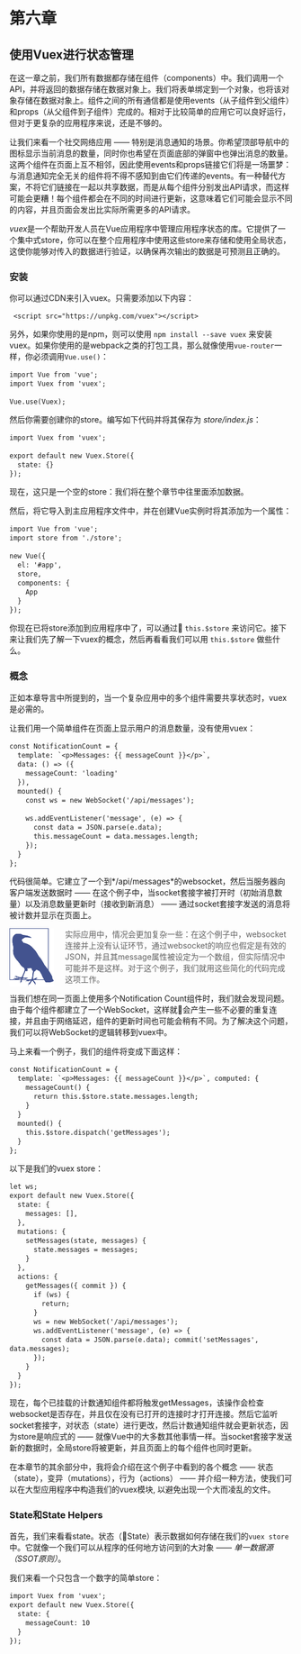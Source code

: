 # 第六章

## 使用Vuex进行状态管理

在这一章之前，我们所有数据都存储在组件（components）中。我们调用一个API，并将返回的数据存储在数据对象上。我们将表单绑定到一个对象，也将该对象存储在数据对象上。组件之间的所有通信都是使用events（从子组件到父组件）和props（从父组件到子组件）完成的。相对于比较简单的应用它可以良好运行，但对于更复杂的应用程序来说，还是不够的。

让我们来看一个社交网络应用 —— 特别是消息通知的场景。你希望顶部导航中的图标显示当前消息的数量，同时你也希望在页面底部的弹窗中也弹出消息的数量。这两个组件在页面上互不相邻，因此使用events和props链接它们将是一场噩梦：与消息通知完全无关的组件将不得不感知到由它们传递的events。有一种替代方案，不将它们链接在一起以共享数据，而是从每个组件分别发出API请求，而这样可能会更糟！每个组件都会在不同的时间进行更新，这意味着它们可能会显示不同的内容，并且页面会发出比实际所需更多的API请求。

 *vuex*是一个帮助开发人员在Vue应用程序中管理应用程序状态的库。它提供了一个集中式store，你可以在整个应用程序中使用这些store来存储和使用全局状态，这使你能够对传入的数据进行验证，以确保再次输出的数据是可预测且正确的。

### 安装

你可以通过CDN来引入vuex。只需要添加以下内容：

     <script src="https://unpkg.com/vuex"></script>

另外，如果你使用的是npm，则可以使用 `npm install --save vuex` 来安装vuex。如果你使用的是webpack之类的打包工具，那么就像使用`vue-router`一样，你必须调用`Vue.use()`：

    import Vue from 'vue';
    import Vuex from 'vuex';

    Vue.use(Vuex);

然后你需要创建你的store。编写如下代码并将其保存为 *store/index.js*：

    import Vuex from 'vuex';

    export default new Vuex.Store({
      state: {}
    });

现在，这只是一个空的store：我们将在整个章节中往里面添加数据。

然后，将它导入到主应用程序文件中，并在创建Vue实例时将其添加为一个属性：

    import Vue from 'vue';
    import store from './store';

    new Vue({
      el: '#app',
      store,
      components: {
        App
      }
    });

你现在已将store添加到应用程序中了，可以通过 `this.$store` 来访问它。接下来让我们先了解一下vuex的概念，然后再看看我们可以用 `this.$store` 做些什么。

### 概念

正如本章导言中所提到的，当一个复杂应用中的多个组件需要共享状态时，vuex是必需的。

让我们用一个简单组件在页面上显示用户的消息数量，没有使用vuex：

    const NotificationCount = {
      template: `<p>Messages: {{ messageCount }}</p>`,
      data: () => ({
        messageCount: 'loading'
      }),
      mounted() {
        const ws = new WebSocket('/api/messages');

        ws.addEventListener('message', (e) => {
          const data = JSON.parse(e.data);
          this.messageCount = data.messages.length;
        });
      }
    };

代码很简单。它建立了一个到*/api/messages*的websocket，然后当服务器向客户端发送数据时 —— 在这个例子中，当socket套接字被打开时（初始消息数量）以及消息数量更新时（接收到新消息） —— 通过socket套接字发送的消息将被计数并显示在页面上。

<img src='./images/1.png' style='float:left;margin-right:20px'/> 

>实际应用中，情况会更加复杂一些：在这个例子中，websocket连接并上没有认证环节，通过websocket的响应也假定是有效的JSON，并且其message属性被设定为一个数组，但实际情况中可能并不是这样。对于这个例子，我们就用这些简化的代码完成这项工作。

当我们想在同一页面上使用多个Notification Count组件时，我们就会发现问题。由于每个组件都建立了一个WebSocket，这样就会产生一些不必要的重复连接，并且由于网络延迟，组件的更新时间也可能会稍有不同。为了解决这个问题，我们可以将WebSocket的逻辑转移到vuex中。

马上来看一个例子，我们的组件将变成下面这样：

    const NotificationCount = {
      template: `<p>Messages: {{ messageCount }}</p>`, computed: {
        messageCount() {
          return this.$store.state.messages.length;
        }
      }
      mounted() {
        this.$store.dispatch('getMessages');
      }
    };

以下是我们的vuex store：

    let ws;
    export default new Vuex.Store({
      state: {
        messages: [],
      },
      mutations: {
        setMessages(state, messages) {
          state.messages = messages;
        }
      },
      actions: {
        getMessages({ commit }) {
          if (ws) {
            return;
          }
          ws = new WebSocket('/api/messages');
          ws.addEventListener('message', (e) => {
            const data = JSON.parse(e.data); commit('setMessages', data.messages);
          });
        }
      }
    });

现在，每个已挂载的计数通知组件都将触发getMessages，该操作会检查websocket是否存在，并且仅在没有已打开的连接时才打开连接。然后它监听socket套接字，对状态（state）进行更改，然后计数通知组件就会更新状态，因为store是响应式的 —— 就像Vue中的大多数其他事情一样。当socket套接字发送新的数据时，全局store将被更新，并且页面上的每个组件也同时更新。

在本章节的其余部分中，我将会介绍在这个例子中看到的各个概念 —— 状态（state），变异（mutations），行为（actions） —— 并介绍一种方法，使我们可以在大型应用程序中构造我们的vuex模块, 以避免出现一个大而凌乱的文件。

### State和State Helpers

首先，我们来看看state。状态（State）表示数据如何存储在我们的`vuex store`中。它就像一个我们可以从程序的任何地方访问到的大对象 —— *单一数据源（SSOT原则）*。

我们来看一个只包含一个数字的简单store：

    import Vuex from 'vuex';
    export default new Vuex.Store({
      state: {
        messageCount: 10
      }
    });

